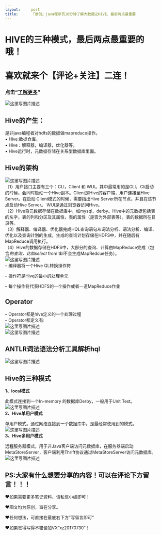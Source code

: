 ```yaml
---
layout:     post
title:      「原创」java程序员10分钟了解大数据之HIVE，最后两点最重要
---
```

<div id="article_content" class="article_content clearfix csdn-tracking-statistics" data-pid="blog" data-mod="popu_307" data-dsm="post">
								            <div id="content_views" class="markdown_views prism-atom-one-dark">
							<!-- flowchart 箭头图标 勿删 -->
							<svg xmlns="http://www.w3.org/2000/svg" style="display: none;"><path stroke-linecap="round" d="M5,0 0,2.5 5,5z" id="raphael-marker-block" style="-webkit-tap-highlight-color: rgba(0, 0, 0, 0);"></path></svg>
							<h1 id="hive的三种模式最后两点最重要的哦">HIVE的三种模式，最后两点最重要的哦！</h1>

<h1 id="喜欢就来个评论关注二连">喜欢就来个【评论+关注】二连！</h1>



<h3 id="点击了解更多">点击“<a href="https://ke.qq.com/course/215398?flowToken=1002410" rel="nofollow">了解更多</a>”</h3>

<p><img src="https://img-blog.csdn.net/20180819102248971?watermark/2/text/aHR0cHM6Ly9ibG9nLmNzZG4ubmV0L3dlaXhpbl80Mjg5MTg4MA==/font/5a6L5L2T/fontsize/400/fill/I0JBQkFCMA==/dissolve/70" alt="这里写图片描述" title=""></p>

<h2 id="hive的产生">Hive的产生：</h2>

<p>是非java编程者对hdfs的数据做mapreduce操作。 <br>
• Hive:数据仓库。 <br>
• Hive：解释器，编译器，优化器等。 <br>
• Hive运行时，元数据存储在关系型数据库里面。</p>



<h2 id="hive的架构">Hive的架构</h2>

<p><img src="https://img-blog.csdn.net/2018081910235240?watermark/2/text/aHR0cHM6Ly9ibG9nLmNzZG4ubmV0L3dlaXhpbl80Mjg5MTg4MA==/font/5a6L5L2T/fontsize/400/fill/I0JBQkFCMA==/dissolve/70" alt="这里写图片描述" title=""> <br>
（1）用户接口主要有三个：CLI，Client 和 WUI。其中最常用的是CLI，Cli启动的时候，会同时启动一个Hive副本。Client是Hive的客户端，用户连接至Hive Server。在启动 Client模式的时候，需要指出Hive Server所在节点，并且在该节点启动Hive Server。 WUI是通过浏览器访问Hive。 <br>
（2）Hive将元数据存储在数据库中，如mysql、derby。Hive中的元数据包括表的名字，表的列和分区及其属性，表的属性（是否为外部表等），表的数据所在目录等。 <br>
（3）解释器、编译器、优化器完成HQL查询语句从词法分析、语法分析、编译、优化以及查询计划的生成。生成的查询计划存储在HDFS中，并在随后有MapReduce调用执行。 <br>
（4）Hive的数据存储在HDFS中，大部分的查询、计算由MapReduce完成（包含<em>的查询，比如select </em> from tbl不会生成MapRedcue任务）。 <br>
<img src="https://img-blog.csdn.net/20180819102504394?watermark/2/text/aHR0cHM6Ly9ibG9nLmNzZG4ubmV0L3dlaXhpbl80Mjg5MTg4MA==/font/5a6L5L2T/fontsize/400/fill/I0JBQkFCMA==/dissolve/70" alt="这里写图片描述" title=""> <br>
– 编译器将一个Hive QL转换操作符</p>

<p>– 操作符是Hive的最小的处理单元</p>

<p>– 每个操作符代表HDFS的一个操作或者一道MapReduce作业</p>



<h2 id="operator">Operator</h2>

<p>– Operator都是hive定义的一个处理过程 <br>
– Operator都定义有: <br>
<img src="https://img-blog.csdn.net/20180819102815738?watermark/2/text/aHR0cHM6Ly9ibG9nLmNzZG4ubmV0L3dlaXhpbl80Mjg5MTg4MA==/font/5a6L5L2T/fontsize/400/fill/I0JBQkFCMA==/dissolve/70" alt="这里写图片描述" title=""> <br>
<img src="https://img-blog.csdn.net/20180819102847532?watermark/2/text/aHR0cHM6Ly9ibG9nLmNzZG4ubmV0L3dlaXhpbl80Mjg5MTg4MA==/font/5a6L5L2T/fontsize/400/fill/I0JBQkFCMA==/dissolve/70" alt="这里写图片描述" title=""></p>



<h2 id="antlr词法语法分析工具解析hql">ANTLR词法语法分析工具解析hql</h2>

<p><img src="https://img-blog.csdn.net/20180819102913588?watermark/2/text/aHR0cHM6Ly9ibG9nLmNzZG4ubmV0L3dlaXhpbl80Mjg5MTg4MA==/font/5a6L5L2T/fontsize/400/fill/I0JBQkFCMA==/dissolve/70" alt="这里写图片描述" title=""></p>



<h2 id="hive的三种模式">Hive的三种模式</h2>

<p><strong>1、local模式</strong></p>

<p>此模式连接到一个In-memory 的数据库Derby，一般用于Unit Test。 <br>
<img src="https://img-blog.csdn.net/20180819103041547?watermark/2/text/aHR0cHM6Ly9ibG9nLmNzZG4ubmV0L3dlaXhpbl80Mjg5MTg4MA==/font/5a6L5L2T/fontsize/400/fill/I0JBQkFCMA==/dissolve/70" alt="这里写图片描述" title=""> <br>
<strong>2、Hive单用户模式</strong></p>

<p>单用户模式。通过网络连接到一个数据库中，是最经常使用到的模式。 <br>
<img src="https://img-blog.csdn.net/2018081910324998?watermark/2/text/aHR0cHM6Ly9ibG9nLmNzZG4ubmV0L3dlaXhpbl80Mjg5MTg4MA==/font/5a6L5L2T/fontsize/400/fill/I0JBQkFCMA==/dissolve/70" alt="这里写图片描述" title=""> <br>
<strong>3、Hive多用户模式</strong></p>

<p>远程服务器模式。用于非Java客户端访问元数据库，在服务器端启动MetaStoreServer，客户端利用Thrift协议通过MetaStoreServer访问元数据库。 <br>
<img src="https://img-blog.csdn.net/20180819103340504?watermark/2/text/aHR0cHM6Ly9ibG9nLmNzZG4ubmV0L3dlaXhpbl80Mjg5MTg4MA==/font/5a6L5L2T/fontsize/400/fill/I0JBQkFCMA==/dissolve/70" alt="这里写图片描述" title=""></p>



<h2 id="ps大家有什么想要分享的内容可以在评论下方留言">PS:大家有什么想要分享的内容！可以在评论下方留言！！！</h2>

<p>❤如果需要更多笔记资料，请私信小编即可！</p>

<p>❤图文均为原创，旨在分享。</p>

<p>❤任何想法，可直接在最底右下方”写留言即可”</p>

<p>❤如果觉得写得不错请加VX“xz20170730”！</p>            </div>
						<link href="https://csdnimg.cn/release/phoenix/mdeditor/markdown_views-9e5741c4b9.css" rel="stylesheet">
                </div>